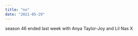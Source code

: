 ```yaml
---
title: "no"
date: "2021-05-29"
---
```


season 46 ended last week with Anya Taylor-Joy and Lil Nas X